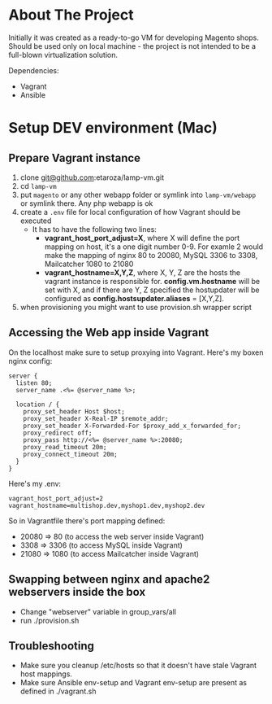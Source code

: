# About The Project

Initially it was created as a ready-to-go VM for developing Magento shops.
Should be used only on local machine - the project is not intended to be a full-blown virtualization solution.

Dependencies:

* Vagrant
* Ansible

# Setup DEV environment (Mac)

## Prepare Vagrant instance
1. clone git@github.com:etaroza/lamp-vm.git
1. cd `lamp-vm`
1. put `magento` or any other webapp folder or symlink into `lamp-vm/webapp` or symlink there. Any php webapp is ok
1. create a `.env` file for local configuration of how Vagrant should be executed
    * It has to have the following two lines:
      * __vagrant_host_port_adjust=X__, where X will define the port mapping on host, it's a one digit number 0-9. For examle 2 would make the mapping of nginx 80 to 20080, MySQL 3306 to 3308, Mailcatcher 1080 to 21080
      * __vagrant_hostname=X,Y,Z__, where X, Y, Z are the hosts the vagrant instance is responsible for. __config.vm.hostname__ will be set with X, and if there are Y, Z specified the hostupdater will be configured as __config.hostsupdater.aliases__ = [X,Y,Z].
1. when provisioning you might want to use provision.sh wrapper script


## Accessing the Web app inside Vagrant
On the localhost make sure to setup proxying into Vagrant. Here's my boxen nginx config:

```
server {
  listen 80;
  server_name .<%= @server_name %>;

  location / {
    proxy_set_header Host $host;
    proxy_set_header X-Real-IP $remote_addr;
    proxy_set_header X-Forwarded-For $proxy_add_x_forwarded_for;
    proxy_redirect off;
    proxy_pass http://<%= @server_name %>:20080;
    proxy_read_timeout 20m;
    proxy_connect_timeout 20m;
  }
}
```

Here's my .env:

```
vagrant_host_port_adjust=2
vagrant_hostname=multishop.dev,myshop1.dev,myshop2.dev
```

So in Vagrantfile there's port mapping defined:

* 20080 => 80 (to access the web server inside Vagrant)
* 3308 => 3306 (to access MySQL inside Vagrant)
* 21080 => 1080 (to access Mailcatcher inside Vagrant)

## Swapping between nginx and apache2 webservers inside the box

* Change "webserver" variable in group_vars/all
* run ./provision.sh

## Troubleshooting
* Make sure you cleanup /etc/hosts so that it doesn't have stale Vagrant host mappings.
* Make sure Ansible env-setup and Vagrant env-setup are present as defined in ./vagrant.sh


